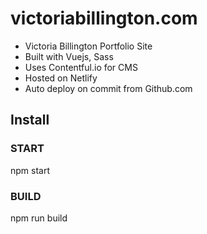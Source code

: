 
# victoriabillington.com

- Victoria Billington Portfolio Site
- Built with Vuejs, Sass
- Uses Contentful.io for CMS
- Hosted on Netlify
- Auto deploy on commit from Github.com

## Install

### START

npm start

### BUILD

npm run build
